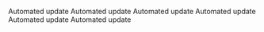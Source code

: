 Automated update
Automated update
Automated update
Automated update
Automated update
Automated update
